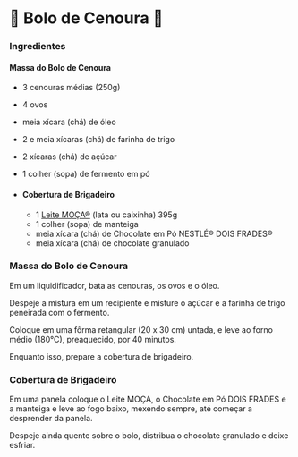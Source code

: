 # :cake: Bolo de Cenoura :cake:

### Ingredientes

#### Massa do Bolo de Cenoura

- 3 cenouras médias (250g)

- 4 ovos

- meia xícara (chá) de óleo

- 2 e meia xícaras (chá) de farinha de trigo

- 2 xícaras (chá) de açúcar

- 1 colher (sopa) de fermento em pó

- #### Cobertura de Brigadeiro

  - 1 [Leite MOÇA®](https://www.emporionestle.com.br/produtos/loja-nestle-chucri-zaidan/setores/para-cozinhar-loja-nestle/leite-moca-loja-nestle/?utm_source=receitas-nestle&utm_medium=hiperlink-leite-moca) (lata ou caixinha) 395g
  - 1 colher (sopa) de manteiga
  - meia xícara (chá) de Chocolate em Pó NESTLÉ® DOIS FRADES®
  - meia xícara (chá) de chocolate granulado



### Massa do Bolo de Cenoura

Em um liquidificador, bata as cenouras, os ovos e o óleo.

Despeje a mistura em um recipiente e misture o açúcar e a farinha de trigo peneirada com o fermento.

Coloque em uma fôrma retangular (20 x 30 cm) untada, e leve ao forno médio (180°C), preaquecido, por 40 minutos.

Enquanto isso, prepare a cobertura de brigadeiro.



### Cobertura de Brigadeiro

Em uma panela coloque o Leite MOÇA, o Chocolate em Pó DOIS FRADES e a manteiga e leve ao fogo baixo, mexendo sempre, até começar a desprender da panela.

Despeje ainda quente sobre o bolo, distribua o chocolate granulado e deixe esfriar.
